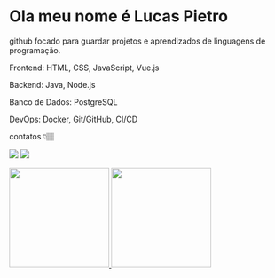 # Ola meu nome é Lucas Pietro


github focado para guardar projetos e aprendizados de linguagens de programação.



Frontend: HTML, CSS, JavaScript, Vue.js

Backend: Java, Node.js

Banco de Dados: PostgreSQL

DevOps: Docker, Git/GitHub, CI/CD

contatos 👇🏽

<div>

<a href = "mailto:contato@cursoads00@gmail.com"><img loading="lazy" src="https://img.shields.io/badge/Gmail-D14836?style=for-the-badge&logo=gmail&logoColor=white" target="_blank"></a>
<a href="https://www.linkedin.com/in/lucas-pietro-820576301?utm_source=share&utm_campaign=share_via&utm_content=profile&utm_medium=android_app" target="_blank"><img loading="lazy" src="https://img.shields.io/badge/-LinkedIn-%230077B5?style=for-the-badge&logo=linkedin&logoColor=white" target="_blank"></a>   
</div>


<div>
<a href="https://github.com/LucasPietroSd0">
<img loading="lazy" height="180em" src="https://github-readme-stats.vercel.app/api/top-langs/LucasPietroSd0i&layout=compact&langs_count=7&theme=dracula"/>
<img loading="lazy" height="180em" src="https://github-readme-stats.vercel.app/apiLucasPietroSd0&show_icons=true&theme=dracula&include_all_commits=true&count_private=true"/>
</div>
